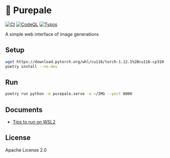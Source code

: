 
# 🎨 Purepale

[![CI](https://github.com/shirayu/purepale/actions/workflows/ci.yml/badge.svg)](https://github.com/shirayu/purepale/actions/workflows/ci.yml)
[![CodeQL](https://github.com/shirayu/purepale/actions/workflows/codeql-analysis.yml/badge.svg)](https://github.com/shirayu/purepale/actions/workflows/codeql-analysis.yml)
[![Typos](https://github.com/shirayu/purepale/actions/workflows/typos.yml/badge.svg)](https://github.com/shirayu/purepale/actions/workflows/typos.yml)

A simple web interface of image generations

## Setup

```bash
wget https://download.pytorch.org/whl/cu116/torch-1.12.1%2Bcu116-cp310-cp310-linux_x86_64.whl -P wheel
poetry install --no-dev
```

## Run

```bash
poetry run python -m purepale.serve -o ~/IMG --port 8000
```

## Documents

- [Tips to run on WSL2](docs/wsl2.md)

## License

Apache License 2.0
